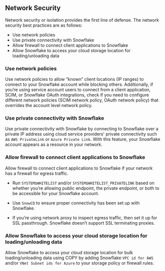 ## Network Security

Network security or isolation provides the first line of defense. The network security best practices are as follows:

- Use network policies
- Use private connectivity with Snowflake
- Allow firewall to connect client applications to Snowflake
- Allow Snowflake to access your cloud storage location for loading/unloading data

### Use network policies

Use network policies to allow “known” client locations (IP ranges) to connect to your Snowflake account while blocking others. Additionally, if you’re using service account users to connect from a client application, SCIM, or Snowflake OAuth integrations, check if you need to configure different network policies (SCIM network policy, OAuth network policy) that overrides the account level network policy.

### Use private connectivity with Snowflake

Use private connectivity with Snowflake by connecting to Snowflake over a private IP address using cloud service providers' private connectivity such as `AWS PrivateLink` or `Azure Private Link`. With this feature, your Snowflake account appears as a resource in your network.

### Allow firewall to connect client applications to Snowflake

Allow firewall to connect client applications to Snowflake if your network has a firewall for egress traffic.

- Run `SYSTEM$WHITELIST` and/or `SYSTEM$WHITELIST_PRIVATELINK` based on whether you’re allowing public endpoint, the private endpoint, or both to be accessible for your Snowflake account.

- Use `SnowCD` to ensure proper connectivity has been set up with Snowflake.

- If you’re using network proxy to inspect egress traffic, then set it up for SSL passthrough. Snowflake doesn’t support SSL terminating proxies.

### Allow Snowflake to access your cloud storage location for loading/unloading data

Allow Snowflake to access your cloud storage location for bulk loading/unloading data using COPY by adding Snowflake `VPC id for AWS` and/or `VNet Subnet ids for Azure` to your storage policy or firewall rules.

